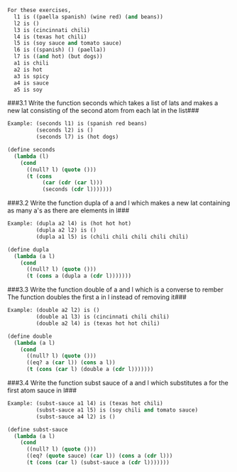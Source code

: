 ```lisp
For these exercises,
  l1 is ((paella spanish) (wine red) (and beans))
  l2 is ()
  l3 is (cincinnati chili)
  l4 is (texas hot chili)
  l5 is (soy sauce and tomato sauce)
  l6 is ((spanish) () (paella))
  l7 is ((and hot) (but dogs))
  a1 is chili
  a2 is hot
  a3 is spicy
  a4 is sauce
  a5 is soy
```

###3.1 Write the function seconds which takes a list of lats and makes a new lat consisting of the second atom from each lat in the list###
```lisp
Example: (seconds l1) is (spanish red beans)
         (seconds l2) is ()
         (seconds l7) is (hot dogs)
```
```lisp
(define seconds
  (lambda (l)
    (cond
      ((null? l) (quote ()))
      (t (cons
           (car (cdr (car l)))
           (seconds (cdr l)))))))
```

###3.2 Write the function dupla of a and l which makes a new lat containing as many a's as there are elements in l###
```lisp
Example: (dupla a2 l4) is (hot hot hot)
         (dupla a2 l2) is ()
         (dupla a1 l5) is (chili chili chili chili chili)
```
```lisp
(define dupla
  (lambda (a l)
    (cond
      ((null? l) (quote ()))
      (t (cons a (dupla a (cdr l)))))))
```

###3.3 Write the function double of a and l which is a converse to rember The function doubles the first a in l instead of removing it###
```lisp
Example: (double a2 l2) is ()
         (double a1 l3) is (cincinnati chili chili)
         (double a2 l4) is (texas hot hot chili)
```
```lisp
(define double
  (lambda (a l)
    (cond
      ((null? l) (quote ()))
      ((eq? a (car l)) (cons a l))
      (t (cons (car l) (double a (cdr l)))))))
```

###3.4 Write the function subst sauce of a and l which substitutes a for the first atom sauce in l###
```lisp
Example: (subst-sauce a1 l4) is (texas hot chili)
         (subst-sauce a1 l5) is (soy chili and tomato sauce)
         (subst-sauce a4 l2) is ()
```
```lisp
(define subst-sauce
  (lambda (a l)
    (cond
      ((null? l) (quote ()))
      ((eq? (quote sauce) (car l)) (cons a (cdr l)))
      (t (cons (car l) (subst-sauce a (cdr l)))))))
```
